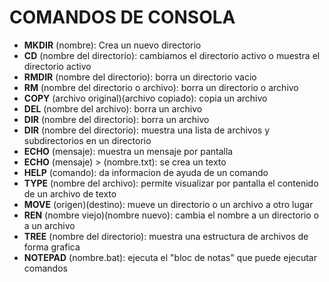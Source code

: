 # COMANDOS DE CONSOLA

- **MKDIR** (nombre): Crea un nuevo directorio
- **CD** (nombre del directorio): cambiamos el directorio activo o muestra el directorio activo
- **RMDIR** (nombre del directorio): borra un directorio vacio
- **RM** (nombre del directorio o archivo): borra un directorio o archivo
- **COPY** (archivo original)(archivo copiado): copia un archivo
- **DEL** (nombre del archivo): borra un archivo
- **DIR** (nombre del directorio): borra un archivo
- **DIR** (nombre del directorio): muestra una lista de archivos y subdirectorios en un directorio
- **ECHO** (mensaje): muestra un mensaje por pantalla
- **ECHO** (mensaje) > (nombre.txt): se crea un texto
- **HELP** (comando): da informacion de ayuda de un comando
- **TYPE** (nombre del archivo): permite visualizar por pantalla el contenido de un archivo de texto
- **MOVE** (origen)(destino): mueve un directorio o un archivo a otro lugar
- **REN** (nombre viejo)(nombre nuevo): cambia el nombre a un directorio o a un archivo
- **TREE** (nombre del directorio): muestra una estructura de archivos de forma grafica
- **NOTEPAD** (nombre.bat): ejecuta el "bloc de notas" que puede ejecutar comandos











